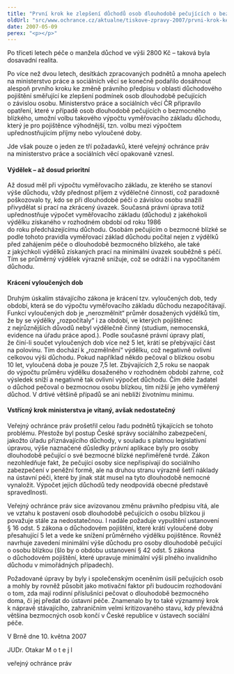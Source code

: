 ```yaml
---
title: "První krok ke zlepšení důchodů osob dlouhodobě pečujících o bezmocného blízkého"
oldUrl: "src/www.ochrance.cz/aktualne/tiskove-zpravy-2007/prvni-krok-ke-zlepseni-duchodu-osob-dlouhodobe-pecujicich-o-bezmocneho-blizkeho"
date: 2007-05-09
perex: "<p></p>"
---
```


<!-- imported from the old website -->

<p>Po třiceti letech péče o manžela důchod ve výši 2800 Kč – taková byla dosavadní realita. </p><p>Po více než dvou letech, desítkách zpracovaných podnětů a mnoha apelech na ministerstvo práce a sociálních věcí se konečně podařilo dosáhnout alespoň prvního kroku ke změně právního předpisu v oblasti důchodového pojištění směřující ke zlepšení podmínek osob dlouhodobě pečujících o závislou osobu. Ministerstvo práce a sociálních věcí ČR připravilo opatření, které v případě osob dlouhodobě pečujících o bezmocného blízkého, umožní volbu takového výpočtu vyměřovacího základu důchodu, který je pro pojištěnce výhodnější, tzn. volbu mezi výpočtem upřednostňujícím příjmy nebo vyloučené doby. </p><p>Jde však pouze o jeden ze tří požadavků, které veřejný ochránce práv na ministerstvo práce a sociálních věcí opakovaně vznesl.</p><h4>Výdělek – až dosud prioritní</h4><p>Až dosud měl při výpočtu vyměřovacího základu, ze kterého se stanoví výše důchodu, vždy přednost příjem z výdělečné činnosti, což paradoxně poškozovalo ty, kdo se při dlouhodobé péči o závislou osobu snažili přivydělat si prací na zkrácený úvazek. Současná právní úprava totiž upřednostňuje výpočet vyměřovacího základu (důchodu) z jakéhokoli výdělku získaného v rozhodném období od roku 1986 do roku předcházejícímu důchodu. Osobám pečujícím o bezmocné blízké se podle tohoto pravidla vyměřovací základ důchodu počítal nejen z výdělků před zahájením péče o dlouhodobě bezmocného blízkého, ale také z jakýchkoli výdělků získaných prací na minimální úvazek souběžně s péčí. Tím se průměrný výdělek výrazně snižuje, což se odráží i na vypočítaném důchodu. </p><h4>Krácení vyloučených dob</h4><p>Druhým úskalím stávajícího zákona je krácení tzv. vyloučených dob, tedy období, která se do výpočtu vyměřovacího základu důchodu nezapočítávají. Funkcí vyloučených dob je „nerozmělnit“ průměr dosažených výdělků tím, že by se výdělky „rozpočítaly“ i za období, ve kterých pojištěnec z nejrůznějších důvodů nebyl výdělečně činný (studium, nemocenská, evidence na úřadu práce apod.). Podle současné právní úpravy platí, že činí-li součet vyloučených dob více než 5 let, krátí se přebývající část na polovinu. Tím dochází k „rozmělnění“ výdělku, což negativně ovlivní celkovou výši důchodu. Pokud například někdo pečoval o blízkou osobu 10 let, vyloučená doba je pouze 7,5 let. Zbývajících 2,5 roku se naopak do výpočtu průměru výdělku dosaženého v rozhodném období zahrne, což výsledek sníží a negativně tak ovlivní výpočet důchodu. Čím déle žadatel o důchod pečoval o bezmocnou osobu blízkou, tím nižší je jeho vyměřený důchod. V drtivé většině případů se ani neblíží životnímu minimu.</p><h4>Vstřícný krok ministerstva je vítaný, avšak nedostatečný</h4><p>Veřejný ochránce práv prošetřil celou řadu podnětů týkajících se tohoto problému. Přestože byl postup České správy sociálního zabezpečení, jakožto úřadu přiznávajícího důchody, v souladu s platnou legislativní úpravou, výše naznačené důsledky právní aplikace byly pro osoby dlouhodobě pečující o své bezmocné blízké nepřiměřeně tvrdé. Zákon nezohledňuje fakt, že pečující osoby sice nepřispívají do sociálního zabezpečení v peněžní formě, ale na druhou stranu výrazně šetří náklady na ústavní péči, které by jinak stát musel na tyto dlouhodobě nemocné vynaložit. Výpočet jejich důchodů tedy neodpovídá obecné představě spravedlnosti.</p><p>Veřejný ochránce práv sice avizovanou změnu právního předpisu vítá, ale ve vztahu k postavení osob dlouhodobě pečujících o osobu blízkou ji považuje stále za nedostatečnou. I nadále požaduje vypuštění ustanovení § 16 odst. 5 zákona o důchodovém pojištění, které krátí vyloučené doby přesahující 5 let a vede ke snížení průměrného výdělku pojištěnce. Rovněž navrhuje zavedení minimální výše důchodu pro osoby dlouhodobě pečující o osobu blízkou (šlo by o obdobu ustanovení § 42 odst. 5 zákona o důchodovém pojištění, které upravuje minimální výši plného invalidního důchodu v mimořádných případech). </p><p>Požadované úpravy by byly i společenským oceněním úsilí pečujících osob a mohly by rovněž působit jako motivační faktor při budoucím rozhodování o tom, zda mají rodinní příslušníci pečovat o dlouhodobě bezmocného doma, či jej předat do ústavní péče. Znamenalo by to také významný krok k nápravě stávajícího, zahraničním velmi kritizovaného stavu, kdy převážná většina bezmocných osob končí v České republice v ústavech sociální péče. </p><p>V Brně dne 10. května 2007</p><p>JUDr. Otakar M o t e j l</p><p>veřejný ochránce práv</p>
